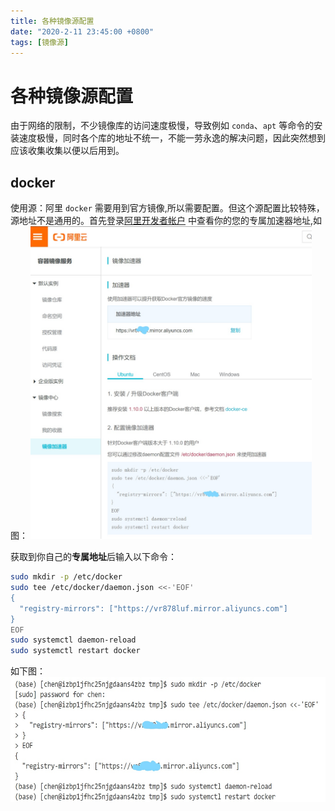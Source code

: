 ```yaml
---
title: 各种镜像源配置
date: "2020-2-11 23:45:00 +0800"
tags: [镜像源]
---
```


# 各种镜像源配置
由于网络的限制，不少镜像库的访问速度极慢，导致例如 `conda`、`apt` 等命令的安装速度极慢，同时各个库的地址不统一，不能一劳永逸的解决问题，因此突然想到应该收集收集以便以后用到。

## docker
使用源：阿里
`docker` 需要用到官方镜像,所以需要配置。但这个源配置比较特殊，源地址不是通用的。首先登录[阿里开发者帐户](https://cr.console.aliyun.com/undefined/instances/mirrors) 中查看你的您的专属加速器地址,如图：
<img src="/assets/resource/speedup/docker镜像源配置.jpg" alt="阿里控制台" height=500px width=450px style="margin: 0 auto;"/>

获取到你自己的**专属地址**后输入以下命令：
```bash
sudo mkdir -p /etc/docker
sudo tee /etc/docker/daemon.json <<-'EOF'
{
  "registry-mirrors": ["https://vr878luf.mirror.aliyuncs.com"]
}
EOF
sudo systemctl daemon-reload
sudo systemctl restart docker
```
如下图：
<img src="/assets/resource/speedup/docker镜像源配置shell.jpg" alt="命令shell" height=200 width=550px style="margin: 0 auto;"/>
